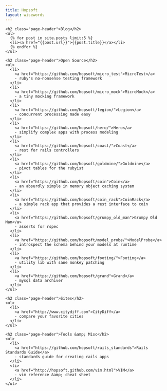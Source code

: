 ```yaml
---
title: Hopsoft
layout: wisewords
---
```


<div class="row main-content">

  <div class="offset3 span6 zone-content">

    <h2 class="page-header">Blog</h2>
    <ul>
      {% for post in site.posts limit:5 %}
      <li><a href="{{post.url}}">{{post.title}}</a></li>
      {% endfor %}
    </ul>

    <h2 class="page-header">Open Source</h2>
    <ul>
      <li>
        <a href="https://github.com/hopsoft/micro_test">MicroTest</a>
        - ruby's no-nonsense testing framework
      </li>
      <li>
        <a href="https://github.com/hopsoft/micro_mock">MicroMock</a>
        - a tiny mocking framework
      </li>
      <li>
        <a href="https://github.com/hopsoft/legion/">Legion</a>
        - concurrent processing made easy
      </li>
      <li>
        <a href="https://github.com/hopsoft/hero/">Hero</a>
        - simplify complex apps with process modeling
      </li>
      <li>
        <a href="https://github.com/hopsoft/coast/">Coast</a>
        - rest for rails controllers
      </li>
      <li>
        <a href="https://github.com/hopsoft/goldmine/">Goldmine</a>
        - pivot tables for the rubyist
      </li>
      <li>
        <a href="https://github.com/hopsoft/coin">Coin</a>
        - an absurdly simple in memory object caching system
      </li>
      <li>
        <a href="https://github.com/hopsoft/coin_rack">CoinRack</a>
        - a simple rack app that provides a rest interface to coin
      </li>
      <li>
        <a href="https://github.com/hopsoft/grumpy_old_man">Grumpy Old Man</a>
        - asserts for rspec
      </li>
      <li>
        <a href="https://github.com/hopsoft/model_probe/">ModelProbe</a>
        - introspect the schema behind your models at runtime
      </li>
      <li>
        <a href="https://github.com/hopsoft/footing/">Footing</a>
        - utility lib with sane monkey patching
      </li>
      <li>
        <a href="https://github.com/hopsoft/grand">Grand</a>
        - mysql data archiver
      </li>
    </ul>

    <h2 class="page-header">Sites</h2>
    <ul>
      <li>
        <a href="http://www.citydiff.com">CityDiff</a>
        - compare your favorite cities
      </li>
    </ul>

    <h2 class="page-header">Tools &amp; Misc</h2>
    <ul>
      <li>
        <a href="https://github.com/hopsoft/rails_standards">Rails Standards Guide</a>
        - standards guide for creating rails apps
      </li>
      <li>
        <a href="http://hopsoft.github.com/vim.html">VIM</a>
        - vim reference &amp; cheat sheet
      </li>
    </ul>

  </div>

</div>
